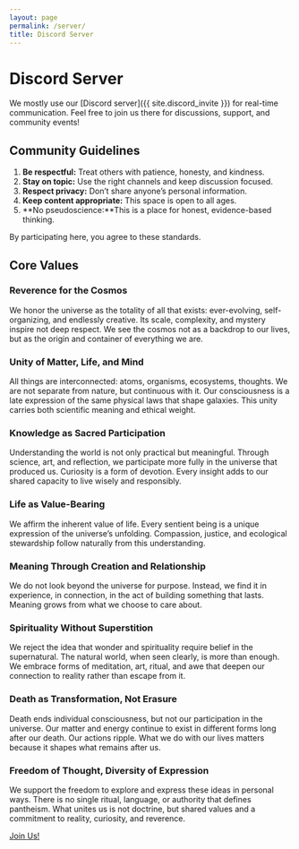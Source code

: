 ```yaml
---
layout: page
permalink: /server/
title: Discord Server
---
```


# Discord Server
We mostly use our [Discord server]({{ site.discord_invite }}) for real-time communication. Feel free to join us there for discussions, support, and community events!

## Community Guidelines
1. **Be respectful:** Treat others with patience, honesty, and kindness.
2. **Stay on topic:** Use the right channels and keep discussion focused.
3. **Respect privacy:** Don’t share anyone’s personal information.
4. **Keep content appropriate:** This space is open to all ages.
5. **No pseudoscience:**This is a place for honest, evidence-based thinking.

By participating here, you agree to these standards.

## Core Values
### Reverence for the Cosmos
We honor the universe as the totality of all that exists: ever-evolving, self-organizing, and endlessly creative. Its scale, complexity, and mystery inspire not deep respect. We see the cosmos not as a backdrop to our lives, but as the origin and container of everything we are.
### Unity of Matter, Life, and Mind
All things are interconnected: atoms, organisms, ecosystems, thoughts. We are not separate from nature, but continuous with it. Our consciousness is a late expression of the same physical laws that shape galaxies. This unity carries both scientific meaning and ethical weight.
### Knowledge as Sacred Participation
Understanding the world is not only practical but meaningful. Through science, art, and reflection, we participate more fully in the universe that produced us. Curiosity is a form of devotion. Every insight adds to our shared capacity to live wisely and responsibly.
### Life as Value-Bearing
We affirm the inherent value of life. Every sentient being is a unique expression of the universe’s unfolding. Compassion, justice, and ecological stewardship follow naturally from this understanding.
### Meaning Through Creation and Relationship
We do not look beyond the universe for purpose. Instead, we find it in experience, in connection, in the act of building something that lasts. Meaning grows from what we choose to care about.
### Spirituality Without Superstition
We reject the idea that wonder and spirituality require belief in the supernatural. The natural world, when seen clearly, is more than enough. We embrace forms of meditation, art, ritual, and awe that deepen our connection to reality rather than escape from it.
### Death as Transformation, Not Erasure
Death ends individual consciousness, but not our participation in the universe. Our matter and energy continue to exist in different forms long after our death. Our actions ripple. What we do with our lives matters because it shapes what remains after us.
### Freedom of Thought, Diversity of Expression
We support the freedom to explore and express these ideas in personal ways. There is no single ritual, language, or authority that defines pantheism. What unites us is not doctrine, but shared values and a commitment to reality, curiosity, and reverence.

<section class="section-cta">
    <a href="{{ site.discord_invite }}" class="btn btn-secondary" target="_blank" rel="noopener noreferrer">Join Us!</a>
</section>
